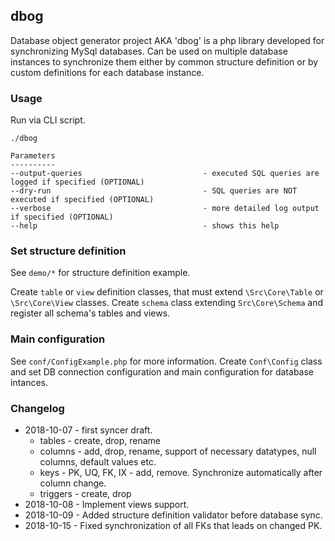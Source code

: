 ## dbog
Database object generator project AKA 'dbog' is a php library developed 
for synchronizing MySql databases. Can be used on multiple database instances 
to synchronize them either by common structure definition or by custom 
definitions for each database instance.

### Usage
Run via CLI script.
```
./dbog

Parameters
----------
--output-queries                           - executed SQL queries are logged if specified (OPTIONAL)
--dry-run                                  - SQL queries are NOT executed if specified (OPTIONAL)
--verbose                                  - more detailed log output if specified (OPTIONAL)
--help                                     - shows this help 

```

### Set structure definition
See `demo/*` for structure definition example.

Create `table` or `view` definition classes, that must extend `\Src\Core\Table` or `\Src\Core\View` classes.
Create `schema` class extending `Src\Core\Schema` and register all schema's tables and views.

### Main configuration
See `conf/ConfigExample.php` for more information.
Create `Conf\Config` class and set DB connection configuration and main configuration for database intances.

### Changelog

- 2018-10-07 - first syncer draft.
  - tables - create, drop, rename
  - columns - add, drop, rename, support of necessary datatypes, null columns, default values etc.
  - keys - PK, UQ, FK, IX - add, remove. Synchronize automatically after column change.
  - triggers - create, drop
 - 2018-10-08 - Implement views support. 
 - 2018-10-09 - Added structure definition validator before database sync.
 - 2018-10-15 - Fixed synchronization of all FKs that leads on changed PK.
 